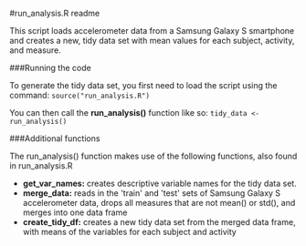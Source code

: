 #run_analysis.R readme

This script loads accelerometer data from a Samsung Galaxy S smartphone and creates a new, tidy data set with mean values for each subject, activity, and measure.


###Running the code

To generate the tidy data set, you first need to load the script using the command:
```source("run_analysis.R")```

You can then call the **run_analysis()** function like so:
```tidy_data <- run_analysis()```


###Additional functions

The run_analysis() function makes use of the following functions, also found in run_analysis.R
* **get_var_names:** creates descriptive variable names for the tidy data set.
* **merge_data:** reads in the 'train' and 'test' sets of Samsung Galaxy S accelerometer data, drops all measures that are not mean() or std(), and merges into one data frame
* **create_tidy_df:** creates a new tidy data set from the merged data frame, with means of the variables for each subject and activity